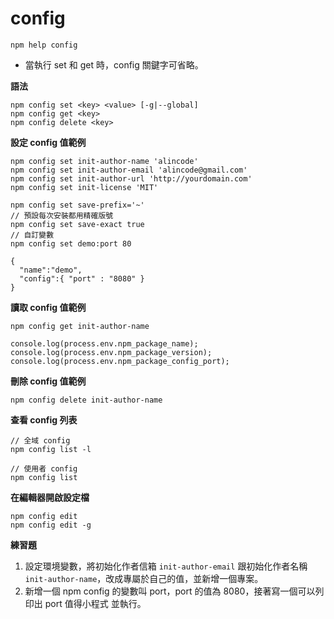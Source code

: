 # config

```
npm help config
```

* 當執行 set 和 get 時，config 關鍵字可省略。

**語法**

```
npm config set <key> <value> [-g|--global]
npm config get <key>
npm config delete <key>
```

**設定 config 值範例**

```
npm config set init-author-name 'alincode'
npm config set init-author-email 'alincode@gmail.com'
npm config set init-author-url 'http://yourdomain.com'
npm config set init-license 'MIT'

npm config set save-prefix='~'
// 預設每次安裝都用精確版號
npm config set save-exact true
// 自訂變數
npm config set demo:port 80
```

```
{
  "name":"demo",
  "config":{ "port" : "8080" }
}
```

**讀取 config 值範例**

```
npm config get init-author-name
```

```
console.log(process.env.npm_package_name);
console.log(process.env.npm_package_version);
console.log(process.env.npm_package_config_port);
```

**刪除 config 值範例**

```
npm config delete init-author-name
```

**查看 config 列表**

```
// 全域 config
npm config list -l

// 使用者 config
npm config list
```

**在編輯器開啟設定檔**

```
npm config edit
npm config edit -g
```

**練習題**

1. 設定環境變數，將初始化作者信箱 `init-author-email` 跟初始化作者名稱 `init-author-name`，改成專屬於自己的值，並新增一個專案。
1. 新增一個 npm config 的變數叫 port，port 的值為 8080，接著寫一個可以列印出 port 值得小程式 並執行。
